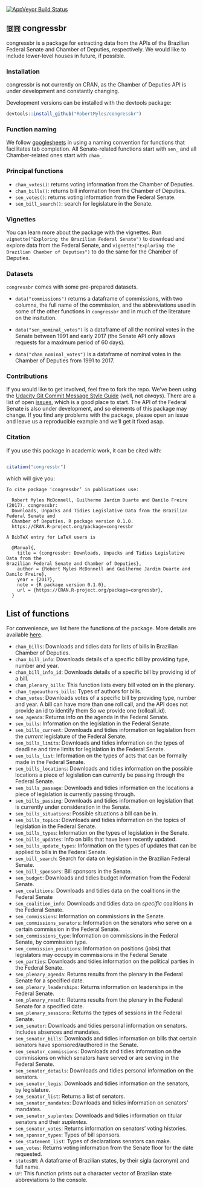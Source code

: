 [![AppVeyor Build
Status](https://ci.appveyor.com/api/projects/status/github/RobertMyles/congressbr?branch=master&svg=true)](https://ci.appveyor.com/project/RobertMyles/congressbr)
<!--[![CRAN\_Download\_Badge](http://cranlogs.r-pkg.org/badges/congressbr)](https://CRAN.R-project.org/package=congressbr)
[![CRAN\_Download\_Badge](http://cranlogs.r-pkg.org/badges/grand-total/congressbr)](https://CRAN.R-project.org/package=congressbr)-->

## 🇧🇷 congressbr

congressbr is a package for extracting data from the APIs of the
Brazilian Federal Senate and Chamber of Deputies, respectively. We would
like to include lower-level houses in future, if possible.

### Installation

congressbr is not currently on CRAN, as the Chamber of Deputies API is under development and constantly changing.

Development versions can be installed with the devtools package:

``` r
devtools::install_github("RobertMyles/congressbr")
```

### Function naming

We follow [googlesheets](https://github.com/jennybc/googlesheets) in
using a naming convention for functions that facilitates tab completion.
All Senate-related functions start with `sen_` and all Chamber-related
ones start with `cham_`.

### Principal functions

  - `cham_votes()`: returns voting information from the Chamber of
    Deputies.
  - `cham_bills()`: returns bill information from the Chamber of
    Deputies.
  - `sen_votes()`: returns voting information from the Federal Senate.
  - `sen_bill_search()`: search for legislature in the Senate.

### Vignettes

You can learn more about the package with the vignettes. Run
`vignette("Exploring the Brazilian Federal Senate")` to download and
explore data from the Federal Senate, and `vignette("Exploring the
Brazilian Chamber of Deputies")` to do the same for the Chamber of
Deputies.

### Datasets

`congressbr` comes with some pre-prepared datasets.

  - `data("commissions")` returns a dataframe of commissions, with two
    columns, the full name of the commission, and the abbreviations used
    in some of the other functions in `congressbr` and in much of the
    literature on the insitution.

  - `data("sen_nominal_votes")` is a dataframe of all the nominal votes
    in the Senate between 1991 and early 2017 (the Senate API only
    allows requests for a maximum period of 60 days).

  - `data("cham_nominal_votes")` is a dataframe of nominal votes in the
    Chamber of Deputies from 1991 to 2017.

### Contributions

If you would like to get involved, feel free to fork the repo. We’ve
been using the [Udacity Git Commit Message Style
Guide](https://udacity.github.io/git-styleguide/) (well, not *always*).
There are a list of open
[issues](https://github.com/RobertMyles/congressbr/issues), which is a
good place to start. The API of the Federal Senate is also under
development, and so elements of this package may change. If you find any
problems with the package, please open an issue and leave us a
reproducible example and we’ll get it fixed asap.

### Citation

If you use this package in academic work, it can be cited with:

``` r

citation("congressbr")
```

which will give you:

    To cite package ‘congressbr’ in publications use:
    
      Robert Myles McDonnell, Guilherme Jardim Duarte and Danilo Freire (2017). congressbr:
      Downloads, Unpacks and Tidies Legislative Data from the Brazilian Federal Senate and
      Chamber of Deputies. R package version 0.1.0.
      https://CRAN.R-project.org/package=congressbr
    
    A BibTeX entry for LaTeX users is
    
      @Manual{,
        title = {congressbr: Downloads, Unpacks and Tidies Legislative Data from the
    Brazilian Federal Senate and Chamber of Deputies},
        author = {Robert Myles McDonnell and Guilherme Jardim Duarte and Danilo Freire},
        year = {2017},
        note = {R package version 0.1.0},
        url = {https://CRAN.R-project.org/package=congressbr},
      }

## List of functions

For convenience, we list here the functions of the package. More details
are available [here](https://CRAN.R-project.org/package=congressbr).

  - `cham_bills`: Downloads and tidies data for lists of bills in
    Brazilian Chamber of Deputies.
  - `cham_bill_info`: Downloads details of a specific bill by providing
    type, number and year.  
  - `cham_bill_info_id`: Downloads details of a specific bill by
    providing id of a bill.
  - `cham_plenary_bills`: This function lists every bill voted on in the
    plenary.
  - `cham_typeauthors_bills`: Types of authors for bills.
  - `cham_votes`: Downloads votes of a specific bill by providing type,
    number and year. A bill can have more than one roll call, and the
    API does not provide an id to identify them So we provide one
    (rollcall\_id).  
  - `sen_agenda`: Returns info on the agenda in the Federal Senate.
  - `sen_bills`: Information on the legislation in the Federal Senate.
  - `sen_bills_current`: Downloads and tidies information on legislation
    from the *current* legislature of the Federal Senate.
  - `sen_bills_limits`: Downloads and tidies information on the types of
    deadline and time limits for legislation in the Federal Senate.
  - `sen_bills_list`: Information on the types of acts that can be
    formally made in the Federal Senate.
  - `sen_bills_locations`: Downloads and tidies information on the
    possible locations a piece of legislation can currently be passing
    through the Federal Senate.
  - `sen_bills_passage`: Downloads and tidies information on the
    locations a piece of legislation is currently passing through.
  - `sen_bills_passing`: Downloads and tidies information on legislation
    that is currently under consideration in the Senate.
  - `sen_bills_situations`: Possible situations a bill can be in.
  - `sen_bills_topics`: Downloads and tidies information on the topics
    of legislation in the Federal Senate.
  - `sen_bills_types`: Information on the types of legislation in the
    Senate.
  - `sen_bills_updates`: Info on bills that have been recently updated.
  - `sen_bills_update_types`: Information on the types of updates that
    can be applied to bills in the Federal Senate.
  - `sen_bill_search`: Search for data on legislation in the Brazilian
    Federal Senate.
  - `sen_bill_sponsors`: Bill sponsors in the Senate.
  - `sen_budget`: Downloads and tidies budget information from the
    Federal Senate.
  - `sen_coalitions`: Downloads and tidies data on the coalitions in the
    Federal Senate
  - `sen_coalition_info`: Downloads and tidies data on *specific*
    coalitions in the Federal Senate.
  - `sen_commissions`: Information on commissions in the Senate.
  - `sen_commissions_senators`: Information on the senators who serve on
    a certain commission in the Federal Senate.
  - `sen_commissions_type`: Information on commissions in the Federal
    Senate, by commission type.
  - `sen_commission_positions`: Information on positions (jobs) that
    legislators may occupy in commissions in the Federal Senate
  - `sen_parties`: Downloads and tidies information on the political
    parties in the Federal Senate.
  - `sen_plenary_agenda`: Returns results from the plenary in the
    Federal Senate for a specified date.
  - `sen_plenary_leaderships`: Returns information on leaderships in the
    Federal Senate.
  - `sen_plenary_result`: Returns results from the plenary in the
    Federal Senate for a specified date.
  - `sen_plenary_sessions`: Returns the types of sessions in the Federal
    Senate.
  - `sen_senator`: Downloads and tidies personal information on
    senators. Includes absences and mandates.
  - `sen_senator_bills`: Downloads and tidies information on bills that
    certain senators have sponsored/authored in the Senate.
  - `sen_senator_commissions`: Downloads and tidies information on the
    commissions on which senators have served or are serving in the
    Federal Senate.
  - `sen_senator_details`: Downloads and tidies personal information on
    the senators.
  - `sen_senator_legis`: Downloads and tidies information on the
    senators, by legislature.
  - `sen_senator_list`: Returns a list of senators.
  - `sen_senator_mandates`: Downloads and tidies information on
    senators’ mandates.
  - `sen_senator_suplentes`: Downloads and tidies information on titular
    senators and their *suplentes*.
  - `sen_senator_votes`: Returns information on senators’ voting
    histories.
  - `sen_sponsor_types`: Types of bill sponsors.
  - `sen_statement_list`: Types of declarations senators can make.
  - `sen_votes`: Returns voting information from the Senate floor for
    the date requested.
  - `statesBR`: A dataframe of Brazilian states, by their sigla
    (acronym) and full name.
  - `UF`: This function prints out a character vector of Brazilian state
    abbreviations to the console.
